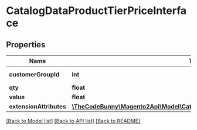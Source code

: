# CatalogDataProductTierPriceInterface

## Properties
Name | Type | Description | Notes
------------ | ------------- | ------------- | -------------
**customerGroupId** | **int** | Customer group id | 
**qty** | **float** | Tier qty | 
**value** | **float** | Price value | 
**extensionAttributes** | [**\TheCodeBunny\Magento2Api\Model\CatalogDataProductTierPriceExtensionInterface**](CatalogDataProductTierPriceExtensionInterface.md) |  | [optional] 

[[Back to Model list]](../README.md#documentation-for-models) [[Back to API list]](../README.md#documentation-for-api-endpoints) [[Back to README]](../README.md)


